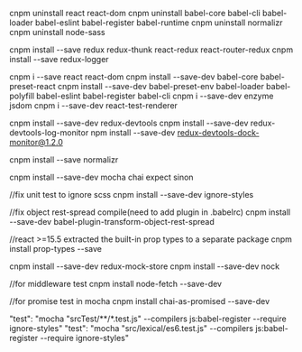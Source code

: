 cnpm uninstall react react-dom
cnpm uninstall babel-core babel-cli babel-loader babel-eslint babel-register babel-runtime
cnpm uninstall normalizr
cnpm uninstall node-sass

cnpm install --save redux redux-thunk react-redux react-router-redux
cnpm install --save redux-logger

cnpm i --save react react-dom
cnpm install --save-dev babel-core babel-preset-react
cnpm install --save-dev babel-preset-env babel-loader babel-polyfill babel-eslint babel-register babel-cli
cnpm i --save-dev enzyme jsdom
cnpm i --save-dev react-test-renderer

cnpm install --save-dev redux-devtools
cnpm install --save-dev redux-devtools-log-monitor
npm install --save-dev redux-devtools-dock-monitor@1.2.0

cnpm install --save normalizr

cnpm install --save-dev mocha chai expect sinon

//fix unit test to ignore scss
cnpm install --save-dev ignore-styles

//fix object rest-spread compile(need to add plugin in .babelrc)
cnpm install --save-dev babel-plugin-transform-object-rest-spread

//react >=15.5 extracted the built-in prop types to a separate package
cnpm install prop-types --save

cnpm install --save-dev redux-mock-store
cnpm install --save-dev nock

//for middleware test
cnpm install node-fetch --save-dev

//for promise test in mocha
cnpm install chai-as-promised --save-dev


"test": "mocha \"srcTest/**/*.test.js\" --compilers js:babel-register --require ignore-styles"
"test": "mocha \"src/lexical/es6.test.js\" --compilers js:babel-register --require ignore-styles"
